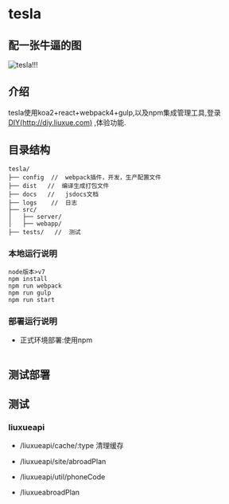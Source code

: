 # tesla

## 配一张牛逼的图

![tesla!!!](https://o4j9g80u3.qnssl.com/public/assets/images/tesla.png)

## 介绍

tesla使用koa2+react+webpack4+gulp,以及npm集成管理工具,登录 [DIY(http://diy.liuxue.com)](http://diy.liuxue.com) ,体验功能.

## 目录结构
```
tesla/
├── config  //  webpack插件，开发，生产配置文件
├── dist   //  编译生成打包文件
├── docs   //   jsdocs文档
├── logs    //  日志
├── src/
│   ├── server/
│   ├── webapp/
├── tests/   //  测试
```

### 本地运行说明

```
node版本>v7
npm install
npm run webpack
npm run gulp
npm run start
```

### 部署运行说明

* 正式环境部署:使用npm

```

```


## 测试部署

## 测试

### liuxueapi
* /liuxueapi/cache/:type  清理缓存
* /liuxueapi/site/abroadPlan
* /liuxueapi/util/phoneCode

* /liuxueabroadPlan
